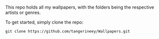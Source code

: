This repo holds all my wallpapers, with the folders being the respective artists or genres.

To get started, simply clone the repo:
```console
git clone https://github.com/tangerineey/Wallpapers.git
```
